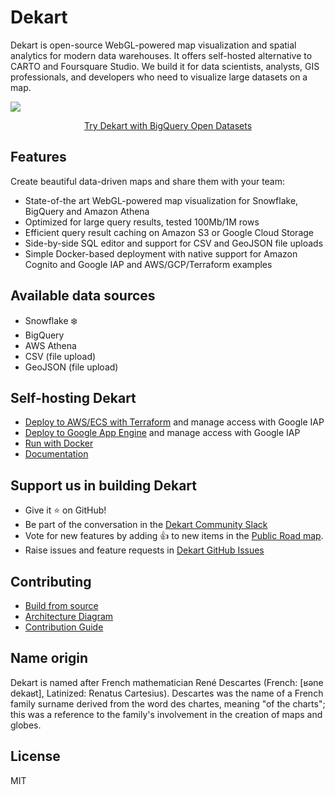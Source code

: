 # Dekart
Dekart is open-source WebGL-powered map visualization and spatial analytics for modern data warehouses. It offers self-hosted alternative to CARTO and Foursquare Studio. We build it for data scientists, analysts, GIS professionals, and developers who need to visualize large datasets on a map.

<a href="https://dekart.xyz/docs/about/screencast/?ref=github"><img src="./docs/files/screen.png"></a>
<p align="center"><a href="https://dekart.xyz/docs/about/playground/?ref=github">Try Dekart with BigQuery Open Datasets</a></p>

## Features

Create beautiful data-driven maps and share them with your team:

* State-of-the art WebGL-powered map visualization for Snowflake, BigQuery and Amazon Athena
* Optimized for large query results, tested 100Mb/1M rows
* Efficient query result caching on Amazon S3 or Google Cloud Storage
* Side-by-side SQL editor and support for CSV and GeoJSON file uploads
* Simple Docker-based deployment with native support for Amazon Cognito and Google IAP and AWS/GCP/Terraform examples

## Available data sources

* Snowflake ❄️
* BigQuery
* AWS Athena
* CSV (file upload)
* GeoJSON (file upload)

## Self-hosting Dekart

* [Deploy to AWS/ECS with Terraform](https://dekart.xyz/docs/self-hosting/aws-ecs-terraform/?ref=github)  and manage access with Google IAP
* [Deploy to Google App Engine](https://dekart.xyz/docs/self-hosting/app-engine/?ref=github)  and manage access with Google IAP
* [Run with Docker](https://dekart.xyz/docs/self-hosting/docker/?ref=github)
* [Documentation](https://dekart.xyz/docs/configuration/environment-variables/?ref=github)

## Support us in building Dekart

* Give it ⭐️ on GitHub!
* Be part of the conversation in the [Dekart Community Slack](https://bit.ly/dekart-slack)
* Vote for new features by adding 👍 to new items in the [Public Road map](https://github.com/orgs/dekart-xyz/projects/1/views/2?visibleFields=%5B%22Title%22%2C%22Status%22%2C44878637%5D).
* Raise issues and feature requests in [Dekart GitHub Issues](https://github.com/dekart-xyz/dekart/issues/new/choose)

## Contributing

* [Build from source](https://dekart.xyz/docs/contributing/build-from-source/?ref=github)
* [Architecture Diagram](https://dekart.xyz/docs/contributing/architecture-overview/?ref=github)
* [Contribution Guide](./CONTRIBUTING.md)


## Name origin

Dekart is named after French mathematician René Descartes (French: [ʁəne dekaʁt], Latinized: Renatus Cartesius). Descartes was the name of a French family surname derived from the word des chartes, meaning "of the charts"; this was a reference to the family's involvement in the creation of maps and globes.

## License

MIT
